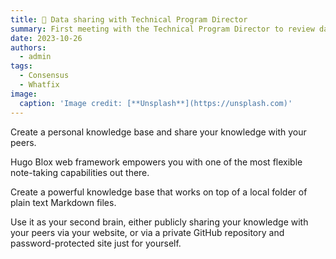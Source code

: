 ```yaml
---
title: 🧠 Data sharing with Technical Program Director
summary: First meeting with the Technical Program Director to review data available via Whatfix.
date: 2023-10-26
authors:
  - admin
tags:
  - Consensus
  - Whatfix
image:
  caption: 'Image credit: [**Unsplash**](https://unsplash.com)'
---
```


Create a personal knowledge base and share your knowledge with your peers.

Hugo Blox web framework empowers you with one of the most flexible note-taking capabilities out there.

Create a powerful knowledge base that works on top of a local folder of plain text Markdown files.

Use it as your second brain, either publicly sharing your knowledge with your peers via your website, or via a private GitHub repository and password-protected site just for yourself.


